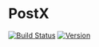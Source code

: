 # PostX

[![Build Status](https://img.shields.io/badge/Development-PostX-brightgreen)](https://github.com/Kileer20100/PostX)
[![Version](https://img.shields.io/badge/version-0.0.01-red)](https://github.com/Kileer20100/PostX)
